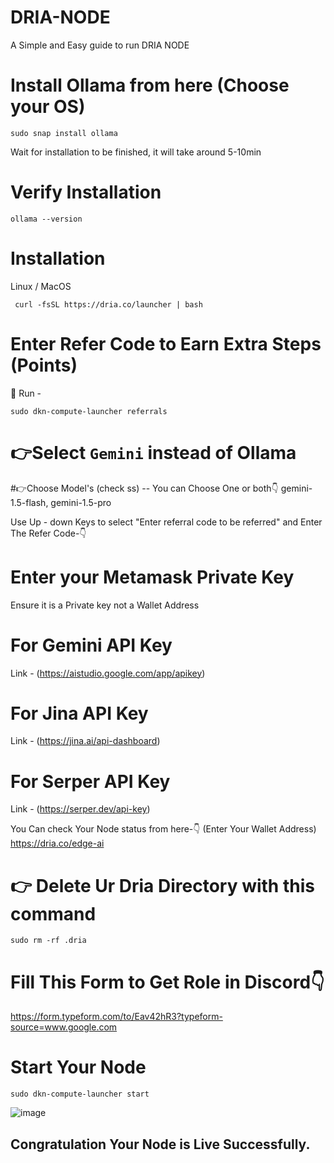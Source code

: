 # DRIA-NODE
A Simple and Easy guide to run DRIA NODE

# Install Ollama from here (Choose your OS)
```
sudo snap install ollama
```
Wait for installation to be finished, it will take around 5-10min
# Verify Installation

```
ollama --version
```
# Installation
Linux / MacOS

```
 curl -fsSL https://dria.co/launcher | bash 
```
# Enter Refer Code to Earn Extra Steps (Points)

🙌 Run - 
```
sudo dkn-compute-launcher referrals
``` 

# 👉Select `Gemini` instead of Ollama
#👉Choose Model's (check ss)     -- You can Choose One or both👇
gemini-1.5-flash,
gemini-1.5-pro

Use Up - down Keys to select "Enter referral code to be referred" and Enter The Refer Code-👇
# Enter your Metamask Private Key 
Ensure it is a Private key not a Wallet Address
# For Gemini API Key
Link - (https://aistudio.google.com/app/apikey)
# For Jina API Key
Link - (https://jina.ai/api-dashboard)
# For Serper API Key
Link - (https://serper.dev/api-key)

You Can check Your Node status from here-👇 (Enter Your Wallet Address)
https://dria.co/edge-ai

# 👉 Delete Ur Dria Directory with this command

```
sudo rm -rf .dria
```


# Fill This Form to Get Role in Discord👇
https://form.typeform.com/to/Eav42hR3?typeform-source=www.google.com

# Start Your Node
```
sudo dkn-compute-launcher start
```
![image](https://github.com/user-attachments/assets/ca3d7f6b-9919-4ecb-9022-087f978f1b95)
## Congratulation Your Node is Live Successfully. ##


